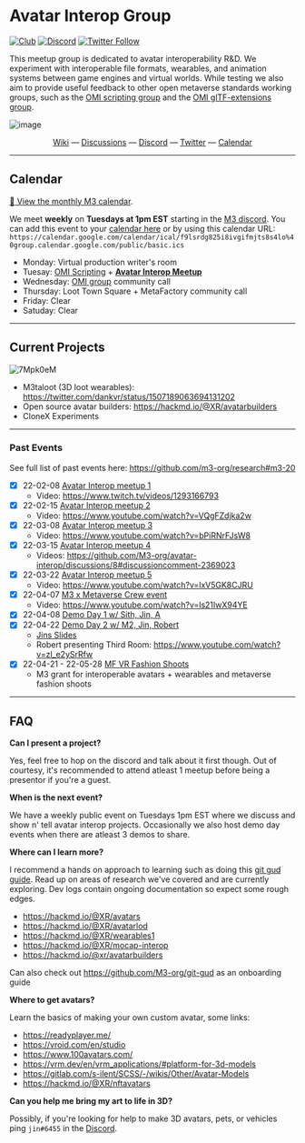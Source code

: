 # Avatar Interop Group

[![Club](https://img.shields.io/badge/project%20type-club-ff69b4)](https://project-types.github.io/#club)
[![Discord](https://img.shields.io/discord/770382203782692945?label=Discord&logo=Discord)](https://discord.gg/m3org)
[![Twitter Follow](https://img.shields.io/twitter/follow/m3org)](https://twitter.com/m3org)

This meetup group is dedicated to avatar interoperability R&D. We experiment with interoperable file formats, wearables, and animation systems between game engines and virtual worlds. While testing we also aim to provide useful feedback to other open metaverse standards working groups, such as the [OMI scripting group](https://github.com/omigroup/omi-scripting-group) and the [OMI glTF-extensions group](https://github.com/omigroup/gltf-extensions).

![image](https://user-images.githubusercontent.com/32600939/159146306-6462156f-a9f1-4baf-a338-2f3feb2328ca.png)

<div align="center">
  <a href="https://github.com/M3-org/avatar-interop/wiki">Wiki</a>
  &mdash;
  <a href="https://github.com/M3-org/avatar-interop/discussions">Discussions</a>
  &mdash;
  <a href="https://discord.gg/m3org">Discord</a>
  &mdash;
  <a href="https://twitter.com/m3org">Twitter</a>
  &mdash;
  <a href="https://calendar.google.com/calendar/u/0?cid=Zjlsc3JkZzgyNWk4aXZnaWZtanRzOHM0bG9AZ3JvdXAuY2FsZW5kYXIuZ29vZ2xlLmNvbQ">Calendar</a>
</div>

---

## Calendar

[:calendar: View the monthly M3 calendar](https://calendar.google.com/calendar/u/0?cid=Zjlsc3JkZzgyNWk4aXZnaWZtanRzOHM0bG9AZ3JvdXAuY2FsZW5kYXIuZ29vZ2xlLmNvbQ).

We meet **weekly** on **Tuesdays at 1pm EST** starting in the [M3 discord](https://discord.gg/m3org). You can add this event to your [calendar here](https://calendar.google.com/event?action=TEMPLATE&tmeid=MXI0djMydnBqMmIzMG9xY3JjN2U3cDBldGFfMjAyMjAzMTVUMTcwMDAwWiBmOWxzcmRnODI1aThpdmdpZm1qdHM4czRsb0Bn&tmsrc=f9lsrdg825i8ivgifmjts8s4lo%40group.calendar.google.com&scp=ALL) or by using this calendar URL: 
`https://calendar.google.com/calendar/ical/f9lsrdg825i8ivgifmjts8s4lo%40group.calendar.google.com/public/basic.ics`


- Monday: Virtual production writer's room
- Tuesay: [OMI Scripting](https://github.com/omigroup/omi-scripting-group) + [**Avatar Interop Meetup**](https://calendar.google.com/event?action=TEMPLATE&tmeid=MXI0djMydnBqMmIzMG9xY3JjN2U3cDBldGFfMjAyMjAzMTVUMTcwMDAwWiBmOWxzcmRnODI1aThpdmdpZm1qdHM4czRsb0Bn&tmsrc=f9lsrdg825i8ivgifmjts8s4lo%40group.calendar.google.com&scp=ALL)
- Wednesday: [OMI group](https://omigroup.org/) community call
- Thursday: Loot Town Square + MetaFactory community call
- Friday: Clear
- Satuday: Clear

---

## Current Projects

![7Mpk0eM](https://user-images.githubusercontent.com/32600939/177205057-7012af25-c944-4c76-8b17-fc7327135310.png)

- M3taloot (3D loot wearables): https://twitter.com/dankvr/status/1507189063694131202
- Open source avatar builders: https://hackmd.io/@XR/avatarbuilders
- CloneX Experiments

---

### Past Events

See full list of past events here: https://github.com/m3-org/research#m3-20

- [x] 22-02-08 [Avatar Interop meetup 1](https://docs.google.com/presentation/d/1WawoWJRM94f7PeRh4LiMhfzTVOGacYoX02N7fFcIkII/edit?usp=sharing)
  - Video: https://www.twitch.tv/videos/1293166793
- [x] 22-02-15 [Avatar Interop meetup 2](https://docs.google.com/presentation/d/1ZMgBnXpI2x-cD8fbxlMn3Q2SxC-egm-BG_gDk6OP9jQ/edit?usp=sharing)
  - Video: https://www.youtube.com/watch?v=VQgFZdjka2w
- [x] 22-03-08 [Avatar Interop meetup 3](https://docs.google.com/presentation/d/1fGxEd7RqWuGqPozXrwBXllb5aiYWaq5UZVCAjMRRS90/edit?usp=sharing)
  - Video: https://www.youtube.com/watch?v=bPiRNrFJsW8
- [x] 22-03-15 [Avatar Interop meetup 4](https://docs.google.com/presentation/d/1zjMXQwqrnVT14WyiM7mCeHEHPkIX92DDCkJpBOcC_cU/edit?usp=sharing)
  - Videos: https://github.com/M3-org/avatar-interop/discussions/8#discussioncomment-2369023
- [x] 22-03-22 [Avatar Interop meetup 5](https://docs.google.com/presentation/d/1NQcC4iWrXbUiCyvVtKwYZzpk3IET68hzFJcO0u6T50I/edit?usp=sharing)
  - Video: https://www.youtube.com/watch?v=lxV5GK8CJRU
- [x] 22-04-07 [M3 x Metaverse Crew event](https://docs.google.com/presentation/d/1j49zARAAECCSF4EoyyN_VkRkzCqFnQUvVx0NTq8GH7Y/edit?usp=sharing)
  - Video: https://www.youtube.com/watch?v=ls21IwX94YE
- [x] 22-04-08 [Demo Day 1 w/ Sith, Jin, A](https://twitter.com/dankvr/status/1512521045579902976)
- [x] 22-04-22 [Demo Day 2 w/ M2, Jin, Robert](https://twitter.com/dankvr/status/1517530340553801734)
  - [Jins Slides](https://docs.google.com/presentation/d/1MmqoCUGvjrlzilt3foV6g4UWjasUowiV07oobzGogbQ/edit?usp=sharing)
  - Robert presenting Third Room: https://www.youtube.com/watch?v=zl_e2ySrRfw
- [x] 22-04-21 - 22-05-28 [MF VR Fashion Shoots](https://gov.metafactory.ai/t/proposal-vr-fashion-shoots/362)
  - M3 grant for interoperable avatars + wearables and metaverse fashion shoots

---

## FAQ


**Can I present a project?**

Yes, feel free to hop on the discord and talk about it first though. Out of courtesy, it's recommended to attend atleast 1 meetup before being a presentor if you're a guest.

**When is the next event?**

We have a weekly public event on Tuesdays 1pm EST where we discuss and show n' tell avatar interop projects. Occasionally we also host demo day events when there are atleast 3 demos to share.

**Where can I learn more?**

I recommend a hands on approach to learning such as doing this [git gud guide](https://github.com/M3-org/git-gud). Read up on areas of research we've covered and are currently exploring. Dev logs contain ongoing documentation so expect some rough edges.

- https://hackmd.io/@XR/avatars
- https://hackmd.io/@XR/avatarlod
- https://hackmd.io/@XR/wearables1
- https://hackmd.io/@XR/mocap-interop
- https://hackmd.io/@xr/avatarbuilders

Can also check out https://github.com/M3-org/git-gud as an onboarding guide

**Where to get avatars?**

Learn the basics of making your own custom avatar, some links:

- https://readyplayer.me/
- https://vroid.com/en/studio
- https://www.100avatars.com/
- https://vrm.dev/en/vrm_applications/#platform-for-3d-models
- https://gitlab.com/s-ilent/SCSS/-/wikis/Other/Avatar-Models
- https://hackmd.io/@XR/nftavatars

**Can you help me bring my art to life in 3D?**

Possibly, if you're looking for help to make 3D avatars, pets, or vehicles ping `jin#6455` in the [Discord](https://discord.gg/m3org).
